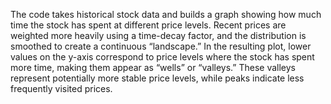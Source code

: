 The code takes historical stock data and builds a graph showing how much time the stock has spent at different price levels. Recent prices are weighted more heavily using a time-decay factor, and the distribution is smoothed to create a continuous “landscape.” In the resulting plot, lower values on the y-axis correspond to price levels where the stock has spent more time, making them appear as “wells” or “valleys.” These valleys represent potentially more stable price levels, while peaks indicate less frequently visited prices.
